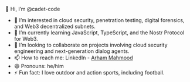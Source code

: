 👋 Hi, I’m @cadet-code
- 👀 I’m interested in cloud security, penetration testing, digital forensics, and Web3 decentralized subnets.
- 🌱 I’m currently learning JavaScript, TypeScript, and the Nostr Protocol for Web3.
- 💞️ I’m looking to collaborate on projects involving cloud security engineering and next-generation dialog agents.
- 📫 How to reach me: LinkedIn - [Arham Mahmood](https://www.linkedin.com/in/arham-mahmood-665637245)
- 😄 Pronouns: he/him
- ⚡ Fun fact: I love outdoor and action sports, including football.


<!---
cadet-code/cadet-code is a ✨ special ✨ repository because its `README.md` (this file) appears on your GitHub profile.
You can click the Preview link to take a look at your changes.
--->
